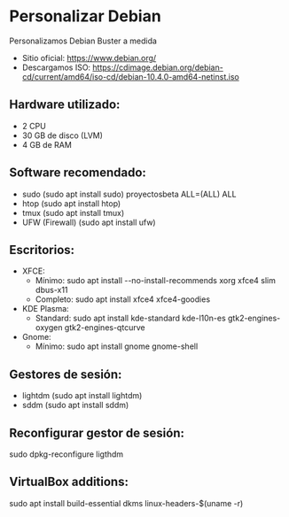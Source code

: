 # Personalizar Debian
Personalizamos Debian Buster a medida

* Sitio oficial: https://www.debian.org/
* Descargamos ISO: https://cdimage.debian.org/debian-cd/current/amd64/iso-cd/debian-10.4.0-amd64-netinst.iso

## Hardware utilizado:
* 2 CPU
* 30 GB de disco (LVM)
* 4 GB de RAM

## Software recomendado:
* sudo (sudo apt install sudo) proyectosbeta ALL=(ALL) ALL
* htop (sudo apt install htop)
* tmux (sudo apt install tmux)
* UFW (Firewall) (sudo apt install ufw​​​)

## Escritorios:
* XFCE:
   * Mínimo: sudo apt install --no-install-recommends xorg xfce4 slim dbus-x11
   * Completo: sudo apt install xfce4 xfce4-goodies 
* KDE Plasma:
   * Standard: sudo apt install kde-standard kde-l10n-es gtk2-engines-oxygen gtk2-engines-qtcurve
* Gnome:
  * Mínimo: sudo apt install gnome gnome-shell

## Gestores de sesión:
* lightdm (sudo apt install lightdm)
* sddm (sudo apt install sddm)

## Reconfigurar gestor de sesión:

  sudo dpkg-reconfigure ligthdm


## VirtualBox additions:

  sudo apt install build-essential dkms linux-headers-$(uname -r)
